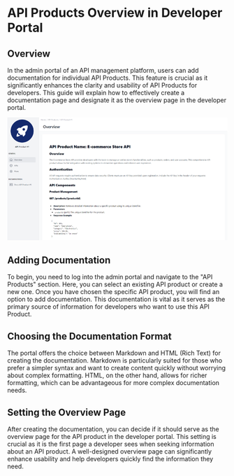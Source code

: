 # API Products Overview in Developer Portal 

<head>
  <meta name="guidename" content="API Management"/>
  <meta name="context" content="GUID-4f0faa0b-90a3-4881-b1a4-02f19a16bb23"/>
</head> 

## Overview

In the admin portal of an API management platform, users can add documentation for individual API Products. This feature is crucial as it significantly enhances the clarity and usability of API Products for developers. This guide will explain how to effectively create a documentation page and designate it as the overview page in the developer portal.

![](../Images/img-cp-developer_portal_API_product_overview.png)

## Adding Documentation

To begin, you need to log into the admin portal and navigate to the "API Products" section. Here, you can select an existing API product or create a new one. Once you have chosen the specific API product, you will find an option to add documentation. This documentation is vital as it serves as the primary source of information for developers who want to use this API Product.

## Choosing the Documentation Format

The portal offers the choice between Markdown and HTML (Rich Text) for creating the documentation. Markdown is particularly suited for those who prefer a simpler syntax and want to create content quickly without worrying about complex formatting. HTML, on the other hand, allows for richer formatting, which can be advantageous for more complex documentation needs.

## Setting the Overview Page

After creating the documentation, you can decide if it should serve as the overview page for the API product in the developer portal. This setting is crucial as it is the first page a developer sees when seeking information about an API product. A well-designed overview page can significantly enhance usability and help developers quickly find the information they need.